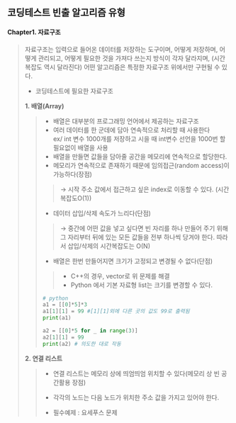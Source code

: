 ## 코딩테스트 빈출 알고리즘 유형



#### Chapter1. 자료구조 

> 자료구조는 입력으로 들어온 데이터를 저장하는 도구이며, 어떻게 저장하며, 어떻게 관리되고, 어떻게 필요한 것을 가져다 쓰는지 방식이 각자 달라지며, (시간복잡도 역시 달라진다) 어떤 알고리즘은 특정한 자료구조 위에서만 구현될 수 있다.  
>
> - 코딩테스트에 필요한 자료구조
>
> **1. 배열(Array)**
>
> > * 배열은 대부분의 프로그래밍 언어에서 제공하는 자료구조
> > * 여러 데이터를 한 군데에 담아 연속적으로 처리할 때 사용한다<br>ex/ int 변수 1000개를 저장하고 시을 때 int변수 선언을 1000번 할 필요없이 배열을 사용 
> > * 배열을 만들면 값들을 담아줄 공간을 메모리에 연속적으로 할당한다.   
> > * 메모리가 연속적으로 존재하기 때문에 임의접근(random access)이 가능하다(장점)
> >
> > > → 시작 주소 값에서 접근하고 싶은 index로 이동할 수 있다. (시간복잡도O(1))
> >
> > - 데이터 삽입/삭제 속도가 느리다(단점)
> >
> > > → 중간에 어떤 값을 넣고 싶다면 빈 자리를 하나 만들어 주기 위해 그 자리부터 뒤에 있는 모든 값들을 전부 하나씩 당겨야 한다. 따라서 삽입/삭제의 시간복잡도는 O(N)
> >
> > * 배열은 한번 만들어지면 크기가 고정되고 변경될 수 없다(단점)
> >
> > > * C++의 경우, vector로 위 문제를 해결
> > > * Python 에서 기본 자료형 list는 크기를 변경할 수 있다. 
> >
> > ```python
> > # python
> > a1 = [[0]*5]*3
> > a1[1][1] = 99 #[1][1]외에 다른 곳의 값도 99로 출력됨 
> > print(a1)
> > 
> > a2 = [[0]*5 for _ in range(3)]
> > a2[1][1] = 99 
> > print(a2) # 의도한 대로 작동 
> > ```
> >
>
> **2. 연결 리스트**
>
> > - 연결 리스트는 메모리 상에 띄엄띄엄 위치할 수 있다(메모리 상 빈 공간활용 장점)
> > - 각각의 노드는 다음 노드가 위치한 주소 값을 가지고 있어야 한다. 
> >
> > - 필수예제 : 요세푸스 문제 
